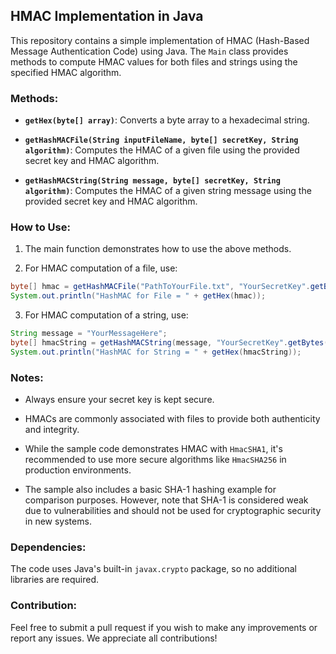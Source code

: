## HMAC Implementation in Java

This repository contains a simple implementation of HMAC (Hash-Based Message Authentication Code) using Java. The `Main` class provides methods to compute HMAC values for both files and strings using the specified HMAC algorithm.

### Methods:

- **`getHex(byte[] array)`**: Converts a byte array to a hexadecimal string.
  
- **`getHashMACFile(String inputFileName, byte[] secretKey, String algorithm)`**: Computes the HMAC of a given file using the provided secret key and HMAC algorithm.
  
- **`getHashMACString(String message, byte[] secretKey, String algorithm)`**: Computes the HMAC of a given string message using the provided secret key and HMAC algorithm.

### How to Use:

1. The main function demonstrates how to use the above methods.
  
2. For HMAC computation of a file, use:
```java
byte[] hmac = getHashMACFile("PathToYourFile.txt", "YourSecretKey".getBytes(), "HmacSHA1");
System.out.println("HashMAC for File = " + getHex(hmac));
```
  
3. For HMAC computation of a string, use:
```java
String message = "YourMessageHere";
byte[] hmacString = getHashMACString(message, "YourSecretKey".getBytes(), "HmacSHA1");
System.out.println("HashMAC for String = " + getHex(hmacString));
```

### Notes:

- Always ensure your secret key is kept secure.
  
- HMACs are commonly associated with files to provide both authenticity and integrity.
  
- While the sample code demonstrates HMAC with `HmacSHA1`, it's recommended to use more secure algorithms like `HmacSHA256` in production environments.

- The sample also includes a basic SHA-1 hashing example for comparison purposes. However, note that SHA-1 is considered weak due to vulnerabilities and should not be used for cryptographic security in new systems.

### Dependencies:

The code uses Java's built-in `javax.crypto` package, so no additional libraries are required.

### Contribution:

Feel free to submit a pull request if you wish to make any improvements or report any issues. We appreciate all contributions!
